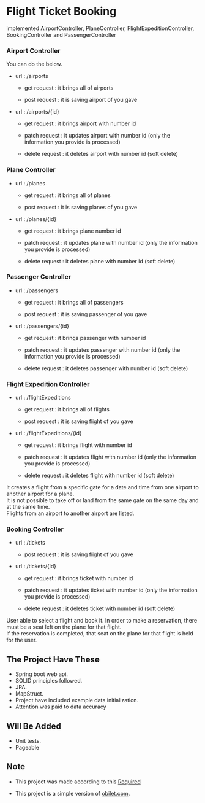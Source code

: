 # Flight Ticket Booking


implemented AirportController, PlaneController, FlightExpeditionController, BookingController and PassengerController

### Airport Controller

You can do the below.

- url : /airports

	- get request : it brings all of airports

	- post request : it is saving airport of you gave 

- url : /airports/{id}

	- get request : it brings airport with number id
	
	- patch request : it updates airport with number id (only the information you provide is processed)
	
	- delete request : it deletes airport with number id (soft delete)


### Plane Controller

- url : /planes

	- get request : it brings all of planes

	- post request : it is saving planes of you gave 

- url : /planes/{id}

	- get request : it brings plane number id
	
	- patch request : it updates plane with number id (only the information you provide is processed)
	
	- delete request : it deletes plane with number id (soft delete)


### Passenger Controller

- url : /passengers

	- get request : it brings all of passengers

	- post request : it is saving passenger of you gave 

- url : /passengers/{id}

	- get request : it brings passenger with number id
	
	- patch request : it updates passenger with number id (only the information you provide is processed)
	
	- delete request : it deletes passenger with number id (soft delete)


### Flight Expedition Controller

- url : /flightExpeditions

	- get request : it brings all of flights

	- post request : it is saving flight of you gave 

- url : /flightExpeditions/{id}

	- get request : it brings flight with number id
	
	- patch request : it updates flight with number id (only the information you provide is processed)
	
	- delete request : it deletes flight with number id (soft delete)


It creates a flight from a specific gate for a date and time from one airport to another airport for a plane.  
It is not possible to take off or land from the same gate on the same day and at the same time.  
Flights from an airport to another airport are listed.


### Booking Controller

- url : /tickets

	- post request : it is saving flight of you gave 

- url : /tickets/{id}

	- get request : it brings ticket with number id
	
	- patch request : it updates ticket with number id (only the information you provide is processed)
	
	- delete request : it deletes ticket with number id (soft delete)

User able to select a flight and book it. In order to make a reservation, there must be a seat left on the plane for that flight.  
If the reservation is completed, that seat on the plane for that flight is held for the user.  


## The Project Have These

* Spring boot web api.
* SOLID principles followed.
* JPA.
* MapStruct.
* Project have included example data initialization. 
* Attention was paid to data accuracy 


## Will Be Added
* Unit tests.
* Pageable



## Note
- This project was made according to this [Required](RequitedForTheProject.md)
* This project is a simple version of [obilet.com](https://www.obilet.com/ucak-bileti).  
